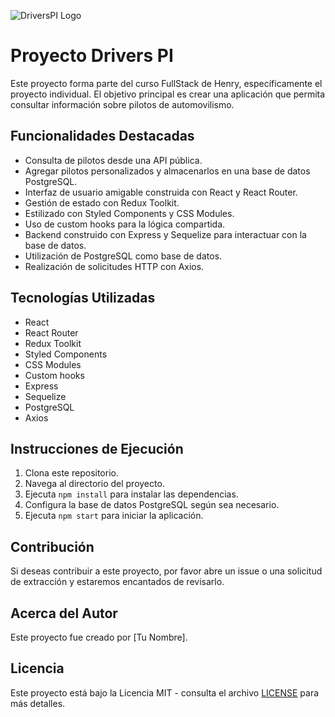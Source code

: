 ![DriversPI Logo](https://i.ibb.co/933RjDG/drivers-logo.png)

# Proyecto Drivers PI

Este proyecto forma parte del curso FullStack de Henry, específicamente el proyecto individual. El objetivo principal es crear una aplicación que permita consultar información sobre pilotos de automovilismo.

## Funcionalidades Destacadas

- Consulta de pilotos desde una API pública.
- Agregar pilotos personalizados y almacenarlos en una base de datos PostgreSQL.
- Interfaz de usuario amigable construida con React y React Router.
- Gestión de estado con Redux Toolkit.
- Estilizado con Styled Components y CSS Modules.
- Uso de custom hooks para la lógica compartida.
- Backend construido con Express y Sequelize para interactuar con la base de datos.
- Utilización de PostgreSQL como base de datos.
- Realización de solicitudes HTTP con Axios.

## Tecnologías Utilizadas

- React
- React Router
- Redux Toolkit
- Styled Components
- CSS Modules
- Custom hooks
- Express
- Sequelize
- PostgreSQL
- Axios

## Instrucciones de Ejecución

1. Clona este repositorio.
2. Navega al directorio del proyecto.
3. Ejecuta `npm install` para instalar las dependencias.
4. Configura la base de datos PostgreSQL según sea necesario.
5. Ejecuta `npm start` para iniciar la aplicación.

## Contribución

Si deseas contribuir a este proyecto, por favor abre un issue o una solicitud de extracción y estaremos encantados de revisarlo.

## Acerca del Autor

Este proyecto fue creado por [Tu Nombre].

## Licencia

Este proyecto está bajo la Licencia MIT - consulta el archivo [LICENSE](LICENSE) para más detalles.
